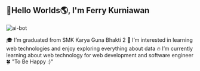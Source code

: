 ## 👋Hello Worlds🌎, I'm Ferry Kurniawan 

![ai-bot](https://github.com/user-attachments/assets/3029c800-8695-42d2-8411-fcca1e567bf5)


🎓 I’m graduated from SMK Karya Guna Bhakti 2
👀 I’m interested in learning web technologies and enjoy exploring everything about data
🔥 I’m currently learning about web technology for web development and software engineer
🍀 "To Be Happy :)"
